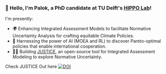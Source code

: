 ### 👋 Hello, I'm Palok, a PhD candidate at TU Delft's [HIPPO Lab](https://github.com/Hippo-Delft-AI-Lab)!

I'm presently:
- 🌍 Enhancing Integrated Assessment Models to facilitate Normative Uncertainty Analysis for crafting equitable Climate Policies.
- 🤖 Harnessing the power of AI (MOEA and RL) to discover Pareto-optimal policies that enable international cooperation.
- 👨‍💻 Building [JUSTICE](https://github.com/pollockDeVis/JUSTICE), an open-source tool for Integrated Assessment Modeling to explore Normative Uncertainty. 

Check JUSTICE Out here [![DOI](https://zenodo.org/badge/DOI/10.5281/zenodo.15145122.svg)](https://doi.org/10.5281/zenodo.15145122)
